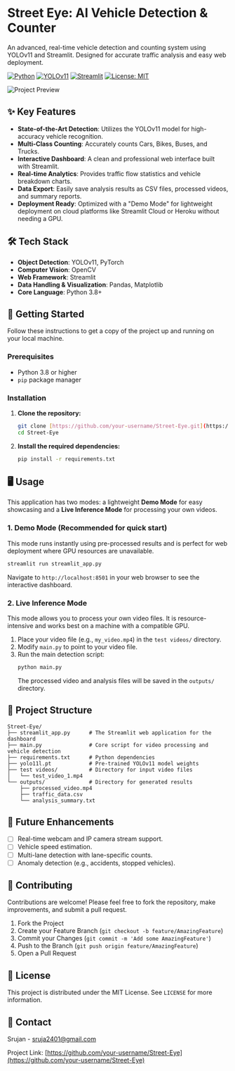 # Street Eye: AI Vehicle Detection & Counter

An advanced, real-time vehicle detection and counting system using YOLOv11 and Streamlit. Designed for accurate traffic analysis and easy web deployment.

[![Python](https://img.shields.io/badge/Python-3.8+-blue.svg)](https://python.org)
[![YOLOv11](https://img.shields.io/badge/YOLOv11-Ultralytics-orange.svg)](https://ultralytics.com)
[![Streamlit](https://img.shields.io/badge/Streamlit-Dashboard-red.svg)](https://streamlit.io)
[![License: MIT](https://img.shields.io/badge/License-MIT-yellow.svg)](https://opensource.org/licenses/MIT)

![Project Preview](Outputs/)

## ✨ Key Features

-   **State-of-the-Art Detection**: Utilizes the YOLOv11 model for high-accuracy vehicle recognition.
-   **Multi-Class Counting**: Accurately counts Cars, Bikes, Buses, and Trucks.
-   **Interactive Dashboard**: A clean and professional web interface built with Streamlit.
-   **Real-time Analytics**: Provides traffic flow statistics and vehicle breakdown charts.
-   **Data Export**: Easily save analysis results as CSV files, processed videos, and summary reports.
-   **Deployment Ready**: Optimized with a "Demo Mode" for lightweight deployment on cloud platforms like Streamlit Cloud or Heroku without needing a GPU.

## 🛠️ Tech Stack

-   **Object Detection**: YOLOv11, PyTorch
-   **Computer Vision**: OpenCV
-   **Web Framework**: Streamlit
-   **Data Handling & Visualization**: Pandas, Matplotlib
-   **Core Language**: Python 3.8+

## 🚀 Getting Started

Follow these instructions to get a copy of the project up and running on your local machine.

### Prerequisites

-   Python 3.8 or higher
-   `pip` package manager

### Installation

1.  **Clone the repository:**
    ```bash
    git clone [https://github.com/your-username/Street-Eye.git](https://github.com/your-username/Street-Eye.git)
    cd Street-Eye
    ```

2.  **Install the required dependencies:**
    ```bash
    pip install -r requirements.txt
    ```

## 🖥️ Usage

This application has two modes: a lightweight **Demo Mode** for easy showcasing and a **Live Inference Mode** for processing your own videos.

### 1. Demo Mode (Recommended for quick start)

This mode runs instantly using pre-processed results and is perfect for web deployment where GPU resources are unavailable.

```bash
streamlit run streamlit_app.py
```

Navigate to `http://localhost:8501` in your web browser to see the interactive dashboard.

### 2. Live Inference Mode

This mode allows you to process your own video files. It is resource-intensive and works best on a machine with a compatible GPU.

1.  Place your video file (e.g., `my_video.mp4`) in the `test videos/` directory.
2.  Modify `main.py` to point to your video file.
3.  Run the main detection script:
    ```bash
    python main.py
    ```
    The processed video and analysis files will be saved in the `outputs/` directory.

## 📁 Project Structure

```
Street-Eye/
├── streamlit_app.py      # The Streamlit web application for the dashboard
├── main.py               # Core script for video processing and vehicle detection
├── requirements.txt      # Python dependencies
├── yolo11l.pt            # Pre-trained YOLOv11 model weights
├── test videos/          # Directory for input video files
│   └── test_video_1.mp4
└── outputs/              # Directory for generated results
    ├── processed_video.mp4
    ├── traffic_data.csv
    └── analysis_summary.txt
```

## 🎨 Future Enhancements

-   [ ] Real-time webcam and IP camera stream support.
-   [ ] Vehicle speed estimation.
-   [ ] Multi-lane detection with lane-specific counts.
-   [ ] Anomaly detection (e.g., accidents, stopped vehicles).

## 🤝 Contributing

Contributions are welcome! Please feel free to fork the repository, make improvements, and submit a pull request.

1.  Fork the Project
2.  Create your Feature Branch (`git checkout -b feature/AmazingFeature`)
3.  Commit your Changes (`git commit -m 'Add some AmazingFeature'`)
4.  Push to the Branch (`git push origin feature/AmazingFeature`)
5.  Open a Pull Request

## 📜 License

This project is distributed under the MIT License. See `LICENSE` for more information.

## 📧 Contact

Srujan - sruja2401@gmail.com

Project Link: [https://github.com/your-username/Street-Eye](https://github.com/your-username/Street-Eye)

